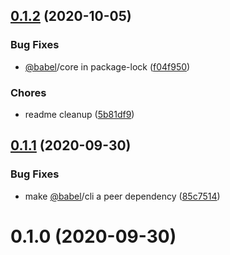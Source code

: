 <a name="0.1.2"></a>
## [0.1.2](https://github.com/videojs/babel-config/compare/v0.1.1...v0.1.2) (2020-10-05)

### Bug Fixes

* [@babel](https://github.com/babel)/core in package-lock ([f04f950](https://github.com/videojs/babel-config/commit/f04f950))

### Chores

* readme cleanup ([5b81df9](https://github.com/videojs/babel-config/commit/5b81df9))

<a name="0.1.1"></a>
## [0.1.1](https://github.com/videojs/babel-config/compare/v0.1.0...v0.1.1) (2020-09-30)

### Bug Fixes

* make [@babel](https://github.com/babel)/cli a peer dependency ([85c7514](https://github.com/videojs/babel-config/commit/85c7514))

<a name="0.1.0"></a>
# 0.1.0 (2020-09-30)

